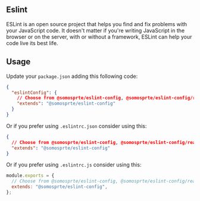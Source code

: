 ## Eslint

ESLint is an open source project that helps you find and fix problems with your JavaScript code. It doesn't matter if you're writing JavaScript in the browser or on the server,
with or without a framework, ESLint can help your code live its best life.

## Usage

Update your `package.json` adding this following code:

```json
{
  "eslintConfig": {
    // Choose from @somosprte/eslint-config, @somosprte/eslint-config/react
    "extends": "@somosprte/eslint-config"
  }
}
```

Or if you prefer using `.eslintrc.json` consider using this:

```json
{
  // Choose from @somosprte/eslint-config, @somosprte/eslint-config/react
  "extends": "@somosprte/eslint-config"
}
```

Or if you prefer using `.eslintrc.js` consider using this:

```javascript
module.exports = {
  // Choose from @somosprte/eslint-config, @somosprte/eslint-config/react
  extends: "@somosprte/eslint-config",
};
```
